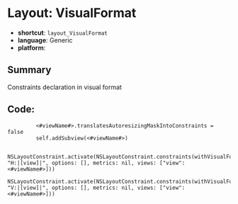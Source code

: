 # Layout: VisualFormat
- **shortcut**: `layout_VisualFormat`
- **language**: Generic
- **platform**: 

## Summary
Constraints declaration in visual format

## Code:
```generic
         <#viewName#>.translatesAutoresizingMaskIntoConstraints = false
         self.addSubview(<#viewName#>)
         
         NSLayoutConstraint.activate(NSLayoutConstraint.constraints(withVisualFormat: "H:|[view]|", options: [], metrics: nil, views: ["view": <#viewName#>]))
         NSLayoutConstraint.activate(NSLayoutConstraint.constraints(withVisualFormat: "V:|[view]|", options: [], metrics: nil, views: ["view": <#viewName#>]))
```